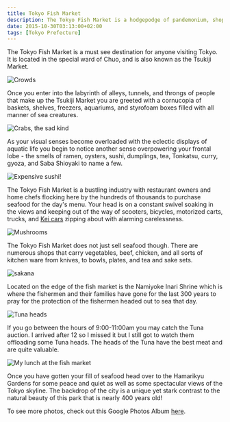 ```yaml
---
title: Tokyo Fish Market
description: The Tokyo Fish Market is a hodgepodge of pandemonium, shops, speeding scooters, crowds, and sea creatures of every size, color, and smell...
date: 2015-10-30T03:13:00+02:00
tags: [Tokyo Prefecture]
---
```

<div class=“text-lg m-2”>
<p class="mb-2">The Tokyo Fish Market is a must see destination for anyone visiting Tokyo. It is located in the special ward of Chuo, and is also known as the Tsukiji Market.</p>

<img class="w-8/12 rounded-lg shadow-lg mx-auto" src="https://fallfish-tenkara-images.s3-us-west-1.amazonaws.com/FfT+-+Fish+Market/tokyo+fish+market-tsukiji+market-chuo-japan-tokyo-alley-crowds.JPG" alt="Crowds" />

<p class="mt-2 mb-2">Once you enter into the labyrinth of alleys, tunnels, and throngs of people that make up the Tsukiji Market you are greeted with a cornucopia of baskets, shelves, freezers, aquariums, and styrofoam boxes filled with all manner of sea creatures.</p>

<img class="w-8/12 rounded-lg shadow-lg mx-auto" src="https://fallfish-tenkara-images.s3-us-west-1.amazonaws.com/FfT+-+Fish+Market/tokyo+fish+market-tsukiji+market-chuo-japan-tokyo-crab.JPG" alt="Crabs, the sad kind" />

<p class="mt-2 mb-2">As your visual senses become overloaded with the eclectic displays of aquatic life you begin to notice another sense overpowering your frontal lobe - the smells of ramen, oysters, sushi, dumplings, tea, Tonkatsu, curry, gyoza, and Saba Shioyaki to name a few.</p>

<img class="w-8/12 rounded-lg shadow-lg mx-auto" src="https://fallfish-tenkara-images.s3-us-west-1.amazonaws.com/FfT+-+Fish+Market/tokyo+fish+market-tsukiji+market-chuo-japan-tokyo-packaged+fish.JPG" alt="Expensive sushi!" />

<p class="mt-2 mb-2">The Tokyo Fish Market is a bustling industry with restaurant owners and home chefs flocking here by the hundreds of thousands to purchase seafood for the day's menu. Your head is on a constant swivel soaking in the views and keeping out of the way of scooters, bicycles, motorized carts, trucks, and <a href="https://www.fallfishtenkara.com/japanese-kei-cars/" target="_blank" rel="noopener noreferrer" class="text-red-500 hover:bg-red-500 hover:text-white">Kei cars</a> zipping about with alarming carelessness.</p>

<img class="w-8/12 rounded-lg shadow-lg mx-auto" src="https://fallfish-tenkara-images.s3-us-west-1.amazonaws.com/FfT+-+Fish+Market/tokyo+fish+market-tsukiji+market-chuo-japan-tokyo-mushrooms.JPG" alt="Mushrooms" />

<p class="mt-2 mb-2">The Tokyo Fish Market does not just sell seafood though. There are numerous shops that carry vegetables, beef, chicken, and all sorts of kitchen ware from knives, to bowls, plates, and tea and sake sets.</p>

<img class="w-8/12 rounded-lg shadow-lg mx-auto" src="https://fallfish-tenkara-images.s3-us-west-1.amazonaws.com/FfT+-+Fish+Market/tokyo+fish+market-tsukiji+market-chuo-japan-tokyo-sakana.JPG" alt="sakana" />

<p class="mt-2 mb-2">Located on the edge of the fish market is the Namiyoke Inari Shrine which is where the fishermen and their families have gone for the last 300 years to pray for the protection of the fishermen headed out to sea that day.</p>

<img class="w-8/12 rounded-lg shadow-lg mx-auto" src="https://fallfish-tenkara-images.s3-us-west-1.amazonaws.com/FfT+-+Fish+Market/tokyo+fish+market-tsukiji+market-chuo-japan-tokyo-tuna+heads.JPG" alt="Tuna heads" />

<p class="mt-2 mb-2">If you go between the hours of 9:00-11:00am you may catch the Tuna auction. I arrived after 12 so I missed it but I still got to watch them offloading some Tuna heads. The heads of the Tuna have the best meat and are quite valuable.</p>

<img class="w-8/12 rounded-lg shadow-lg mx-auto" src="https://fallfish-tenkara-images.s3-us-west-1.amazonaws.com/FfT+-+Fish+Market/tokyo+fish+market-tsukiji+market-chuo-japan-tokyo-sushi.JPG" alt="My lunch at the fish market" />

<p class="mt-2 mb-2">Once you have gotten your fill of seafood head over to the Hamarikyu Gardens for some peace and quiet as well as some spectacular views of the Tokyo skyline. The backdrop of the city is a unique yet stark contrast to the natural beauty of this park that is nearly 400 years old!</p>

<p class="mt-2 mb-2 italic text-center font-semibold text-gray-400">To see more photos, check out this Google Photos Album <a href="https://photos.app.goo.gl/yxQMu2au1Sp3Gnga6" target="_blank" rel="noopener" class="text-red-500 hover:bg-red-500 hover:text-white">here</a>.</p>
</div>

